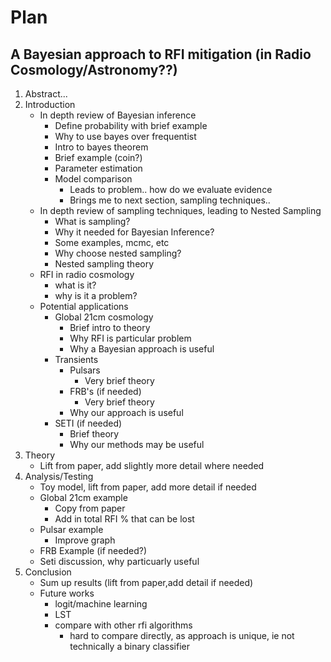 # Plan
## A Bayesian approach to RFI mitigation (in Radio Cosmology/Astronomy??) 
1. Abstract...
2. Introduction
	- In depth review of Bayesian inference
		- Define probability with brief example
		- Why to use bayes over frequentist
		- Intro to bayes theorem
		- Brief example (coin?)
		- Parameter estimation
		- Model comparison
			- Leads to problem.. how do we evaluate evidence
			- Brings me to next section, sampling techniques..
	- In depth review of sampling techniques, leading to Nested Sampling
		- What is sampling?
		- Why it needed for Bayesian Inference?
		- Some examples, mcmc, etc
		- Why choose nested sampling?
		- Nested sampling theory
	- RFI in radio cosmology
		- what is it?
		- why is it a problem?	
	- Potential applications
		- Global 21cm cosmology
			- Brief intro to theory
			- Why RFI is particular problem
			- Why a Bayesian approach is useful
		- Transients
			- Pulsars
				- Very brief theory
			- FRB's (if needed)
				- Very brief theory
			- Why our approach is useful
		- SETI (if needed)
			- Brief theory
			- Why our methods may be useful
3. Theory
	- Lift from paper, add slightly more detail where needed
4. Analysis/Testing
	- Toy model, lift from paper, add more detail if needed
	- Global 21cm example
		- Copy from paper
		- Add in total RFI % that can be lost
	- Pulsar example
		- Improve graph
	- FRB Example (if needed?)
	- Seti discussion, why particuarly useful
5. Conclusion
	- Sum up results (lift from paper,add detail if needed)
	- Future works
		- logit/machine learning
		- LST
		- compare with other rfi algorithms
			- hard to compare directly, as approach is unique, ie
			  not technically a binary classifier
		
			
			
